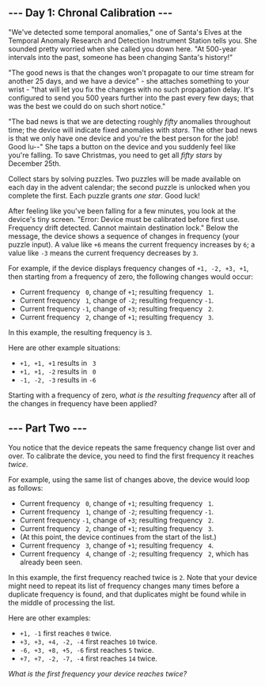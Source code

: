 


## --- Day 1: Chronal Calibration ---

&#34;We&#39;ve detected some temporal anomalies,&#34; one of Santa&#39;s Elves at the 
Temporal Anomaly Research and Detection Instrument Station
 tells you. She sounded pretty worried when she called you down here. &#34;At 500-year intervals into the past, someone has been changing Santa&#39;s history!&#34;

&#34;The good news is that the changes won&#39;t propagate to our time stream for another 25 days, and we have a device&#34; - she attaches something to your wrist - &#34;that will let you fix the changes with no such propagation delay. It&#39;s configured to send you 500 years further into the past every few days; that was the best we could do on such short notice.&#34;

&#34;The bad news is that we are detecting roughly _fifty_ anomalies throughout time; the device will indicate fixed anomalies with _stars_. The other bad news is that we only have one device and you&#39;re the best person for the job! Good lu--&#34; She taps a button on the device and you suddenly feel like you&#39;re falling. To save Christmas, you need to get all _fifty stars_ by December 25th.

Collect stars by solving puzzles.  Two puzzles will be made available on each day in the advent calendar; the second puzzle is unlocked when you complete the first.  Each puzzle grants _one star_. Good luck!

After feeling like you&#39;ve been falling for a few minutes, you look at the device&#39;s tiny screen. &#34;Error: Device must be calibrated before first use. Frequency drift detected. Cannot maintain destination lock.&#34; Below the message, the device shows a sequence of changes in frequency (your puzzle input). A value like `+6` means the current frequency increases by `6`; a value like `-3` means the current frequency decreases by `3`.

For example, if the device displays frequency changes of `+1, -2, +3, +1`, then starting from a frequency of zero, the following changes would occur:

*   Current frequency ` 0`, change of `+1`; resulting frequency ` 1`.
*   Current frequency ` 1`, change of `-2`; resulting frequency `-1`.
*   Current frequency `-1`, change of `+3`; resulting frequency ` 2`.
*   Current frequency ` 2`, change of `+1`; resulting frequency ` 3`.

In this example, the resulting frequency is `3`.

Here are other example situations:

*   `+1, +1, +1` results in ` 3`
*   `+1, +1, -2` results in ` 0`
*   `-1, -2, -3` results in `-6`

Starting with a frequency of zero, _what is the resulting frequency_ after all of the changes in frequency have been applied?





## --- Part Two ---

You notice that the device repeats the same frequency change list over and over. To calibrate the device, you need to find the first frequency it reaches _twice_.

For example, using the same list of changes above, the device would loop as follows:

*   Current frequency ` 0`, change of `+1`; resulting frequency ` 1`.
*   Current frequency ` 1`, change of `-2`; resulting frequency `-1`.
*   Current frequency `-1`, change of `+3`; resulting frequency ` 2`.
*   Current frequency ` 2`, change of `+1`; resulting frequency ` 3`.
*   (At this point, the device continues from the start of the list.)
*   Current frequency ` 3`, change of `+1`; resulting frequency ` 4`.
*   Current frequency ` 4`, change of `-2`; resulting frequency ` 2`, which has already been seen.

In this example, the first frequency reached twice is `2`. Note that your device might need to repeat its list of frequency changes many times before a duplicate frequency is found, and that duplicates might be found while in the middle of processing the list.

Here are other examples:

*   `+1, -1` first reaches `0` twice.
*   `+3, +3, +4, -2, -4` first reaches `10` twice.
*   `-6, +3, +8, +5, -6` first reaches `5` twice.
*   `+7, +7, -2, -7, -4` first reaches `14` twice.

_What is the first frequency your device reaches twice?_


